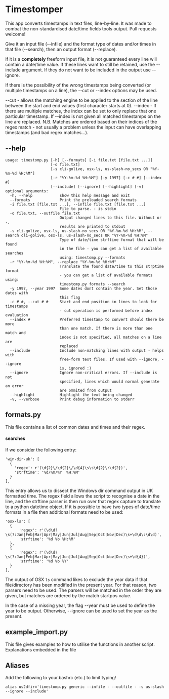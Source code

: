 # Timestomper

This app converts timestamps in text files, line-by-line. It was made to combat the non-standardised date/time fields tools output. Pull requests welcome!

Give it an input file (\-\-infile) and the format type of dates and/or times in that file (\-\-search), then an output format (\-\-replace).

If it is a **completely** freeform input file, it is not guaranteed every line will contain a date/time value. If these lines want to still be retained, use the \-\-include argument. If they do not want to be included in the output use \-\-ignore.

If there is the possibility of the wrong timestamps being converted (or multiple timestamps on a line), the \-\-cut or \-\-index options may be used.

\-\-cut - allows the matching engine to be applied to the section of the line between the start and end values (first character starts at 0).
\-\-index - If there are multiple matches, the index can be set to only replace that one particular timestamp. If \-\-index is not given all matched timestamps on the line are replaced. N.B. Matches are ordered based on their indices of the regex match - not usually a problem unless the input can have overlapping timestamps (and bad regex matches...).


## \-\-help

    usage: timestomp.py [-h] [--formats] [-i file.txt [file.txt ...]]
                        [-o file.txt]
                        [-s cli-golive, osx-ls, us-slash-no_secs OR "%Y-%m-%d %H:%M"]
                        [-r "%Y-%m-%d %H:%M"] [-y 1997] [-c # #] [--index #]
                        [--include] [--ignore] [--highlight] [-v]
    optional arguments:
      -h, --help            show this help message and exit
      --formats             Print the preloaded search formats
      -i file.txt [file.txt ...], --infile file.txt [file.txt ...]
                            File to parse. - is stdin
      -o file.txt, --outfile file.txt
                            Output changed lines to this file. Without or -,
                            results are printed to stdout
      -s cli-golive, osx-ls, us-slash-no_secs OR "%Y-%m-%d %H:%M", --search cli-golive, osx-ls, us-slash-no_secs OR "%Y-%m-%d %H:%M"
                            Type of date/time strftime format that will be found
                            in the file - you can get a list of available searches
                            using: timestomp.py --formats
      -r "%Y-%m-%d %H:%M", --replace "%Y-%m-%d %H:%M"
                            Translate the found date/time to this strptime format
                            - you can get a list of available formats using:
                            timestomp.py formats --search
      -y 1997, --year 1997  Some dates dont contain the year. Set those dates with
                            this flag
      -c # #, --cut # #     Start and end position in lines to look for timestamps
                            - cut operation is performed before index evaluation
      --index #             Preferred timestamp to convert should there be more
                            than one match. If there is more than one match and
                            index is not specified, all matches on a line are
                            replaced
      --include             Include non-matching lines with output - helps with
                            free-form text files. If used with --ignore, --ignore
                            is, ignored :)
      --ignore              Ignore non-critical errors. If --include is not
                            specified, lines which would normal generate an error
                            are ommited from output
      --highlight           Highlight the text being changed
      -v, --verbose         Print debug information to stderr

## formats\.py
This file contains a list of common dates and times and their regex.

#### searches

If we consider the following entry:

    'win-dir-uk': [
      {
        'regex': r'(\d{2}\/\d{2}\/\d{4}\s\s\d{2}\:\d{2})',
        'strftime': '%d/%m/%Y  %H:%M'
      }
    ],

This entry allows us to dissect the Windows dir command output in UK formatted time. The regex field allows the script to recognise a date in the line, and the strftime parser is then run over that regex capture to translate to a python datetime object.
If it is possible to have two types of date/time formats in a file then additional formats need to be used:

    'osx-ls': [
      {
          'regex': r'(\d\d?\s(?:Jan|Feb|Mar|Apr|May|Jun|Jul|Aug|Sep|Oct|Nov|Dec)\s+\d\d\:\d\d)',
          'strftime': '%d %b %H:%M'
      },
      {
          'regex': r'(\d\d?\s(?:Jan|Feb|Mar|Apr|May|Jun|Jul|Aug|Sep|Oct|Nov|Dec)\s+\d{4})',
          'strftime': '%d %b %Y'
      }
    ],
The output of OSX `ls` command likes to exclude the year data if that file/directory has been modified in the present year. For that reason, two parsers need to be used. The parsers will be matched in the order they are given, but matches are ordered by the match startpos value.

In the case of a missing year, the flag --year must be used to define the year to be output. Otherwise, --ignore can be used to set the year as the present.

## example_import\.py

This file gives examples to how to utilise the functions in another script. Explanations embedded in the file

## Aliases

Add the following to your.bashrc (etc.) to limit typing!

    alias us2dfir='timestomp.py generic --infile - --outfile - -s us-slash --ignore --include'
